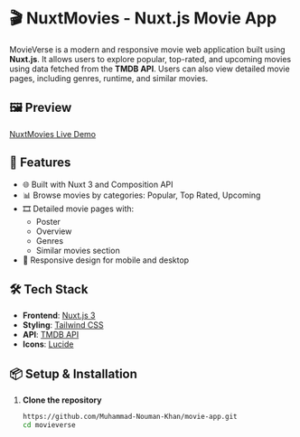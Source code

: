 # 🎬 NuxtMovies - Nuxt.js Movie App

MovieVerse is a modern and responsive movie web application built using **Nuxt.js**. It allows users to explore popular, top-rated, and upcoming movies using data fetched from the **TMDB API**. Users can also view detailed movie pages, including  genres, runtime, and similar movies.

## 🖼️ Preview

[NuxtMovies Live Demo](https://nommovieapp.vercel.app/)

## 🚀 Features

- 🌐 Built with Nuxt 3 and Composition API
- 📊 Browse movies by categories: Popular, Top Rated, Upcoming
- 🎞️ Detailed movie pages with:
  - Poster
  - Overview
  - Genres
  - Similar movies section
- 📱 Responsive design for mobile and desktop

## 🛠️ Tech Stack

- **Frontend**: [Nuxt.js 3](https://nuxt.com/)
- **Styling**: [Tailwind CSS](https://tailwindcss.com/)
- **API**: [TMDB API](https://www.themoviedb.org/)
- **Icons**: [Lucide](https://lucide.dev/)

## 📦 Setup & Installation

1. **Clone the repository**
   ```bash
   https://github.com/Muhammad-Nouman-Khan/movie-app.git
   cd movieverse
   ```
